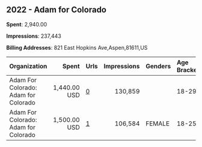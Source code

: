 ## 2022 - Adam for Colorado 
**Spent**: 2,940.00

**Impressions**: 237,443

**Billing Addresses**: 821 East Hopkins Ave,Aspen,81611,US

|Organization|Spent|Urls|Impressions|Genders|Age Brackets|Country Codes|
|:---|---:|:---|---:|:---|:---|:---|
|Adam For Colorado: Adam for Colorado|1,440.00 USD|[0](https://www.snap.com/political-ads/asset/ed803398ecb78b99c7376bca0985e6af70ff04af67bd13c7942aa9a8871ace2d?mediaType=mp4)|130,859||18-29|united states|
|Adam For Colorado: Adam for Colorado|1,500.00 USD|[1](https://www.snap.com/political-ads/asset/2cbcc1375171f8e77c3f1e0b41dca11a84cd55dff9bef1ea428fe20ea9e7b2d4?mediaType=mp4)|106,584|FEMALE|18-25|united states|
